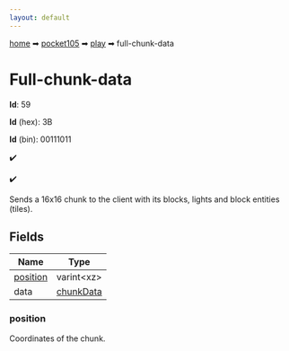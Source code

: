 ```yaml
---
layout: default
---
```


[home](/) ➡ [pocket105](/protocol/pocket105) ➡ [play](/protocol/pocket105/play) ➡ full-chunk-data

# Full-chunk-data

**Id**: 59

**Id** (hex): 3B

**Id** (bin): 00111011

✔️

✔️

Sends a 16x16 chunk to the client with its blocks, lights and block entities (tiles).

## Fields

Name | Type
---|---
[position](#position) | varint&lt;xz&gt;
data | [chunkData](/protocol/pocket105/types/chunk-data)

### position

Coordinates of the chunk.

